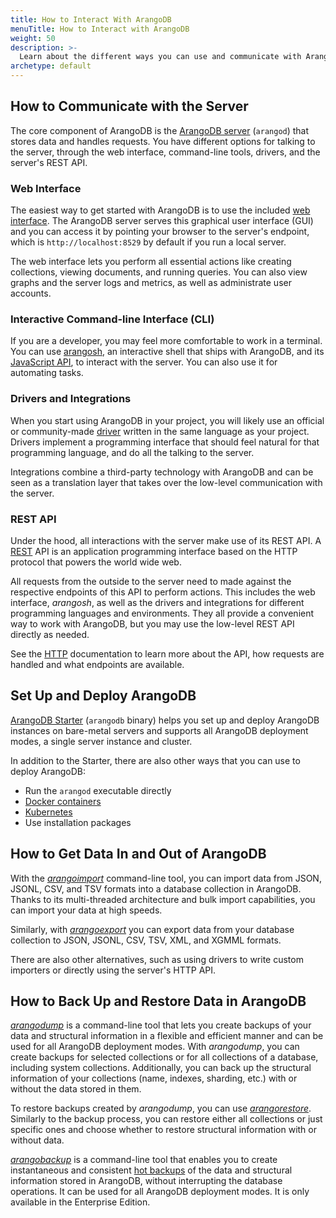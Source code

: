 ```yaml
---
title: How to Interact With ArangoDB
menuTitle: How to Interact with ArangoDB
weight: 50
description: >-
  Learn about the different ways you can use and communicate with ArangoDB
archetype: default
---
```

## How to Communicate with the Server

The core component of ArangoDB is the [ArangoDB server](../components/arangodb-server/_index.md)
(`arangod`) that stores data and handles requests. You have different options
for talking to the server, through the web interface, command-line tools, 
drivers, and the server's REST API.

### Web Interface

The easiest way to get started with ArangoDB is to use the included
[web interface](../components/web-interface/_index.md). The ArangoDB server serves this
graphical user interface (GUI) and you can access it by pointing your browser to
the server's endpoint, which is `http://localhost:8529` by default if you run a
local server.

The web interface lets you perform all essential actions like creating
collections, viewing documents, and running queries. You can also view graphs
and the server logs and metrics, as well as administrate user accounts.

### Interactive Command-line Interface (CLI)

If you are a developer, you may feel more comfortable to work in a terminal.
You can use [arangosh](../components/tools/arangodb-shell/_index.md), an interactive shell that ships
with ArangoDB, and its [JavaScript API](../develop/javascript-api/@arangodb/db-object.md), to
interact with the server. You can also use it for automating tasks.

### Drivers and Integrations

When you start using ArangoDB in your project, you will likely use an official
or community-made [driver](../develop/drivers/_index.md) written in the same language as your project.
Drivers implement a programming interface that should feel natural for that
programming language, and do all the talking to the server.

Integrations combine a third-party technology with ArangoDB and can be seen as
a translation layer that takes over the low-level communication with the server.

### REST API

Under the hood, all interactions with the server make use of its REST API.
A [REST](https://en.wikipedia.org/wiki/Representational_state_transfer)
API is an application programming interface based on the HTTP protocol that
powers the world wide web.

All requests from the outside to the server need to made against the respective
endpoints of this API to perform actions. This includes the web interface, _arangosh_,
as well as the drivers and integrations for different programming languages and
environments. They all provide a convenient way to work with ArangoDB, but you
may use the low-level REST API directly as needed.

See the [HTTP](../develop/http-api/_index.md) documentation to learn more about the API, how requests
are handled and what endpoints are available.

## Set Up and Deploy ArangoDB

[ArangoDB Starter](../components/tools/arangodb-starter/_index.md) (`arangodb` binary) helps you set up
and deploy ArangoDB instances on bare-metal servers and supports all ArangoDB
deployment modes, a single server instance and cluster.

In addition to the Starter, there are also other ways that you can use to deploy
ArangoDB:
- Run the `arangod` executable directly
- [Docker containers](../operations/installation/docker.md)
- [Kubernetes](../deploy/kubernetes.md)
- Use installation packages

## How to Get Data In and Out of ArangoDB

With the [*arangoimport*](../components/tools/arangoimport/_index.md) command-line tool, you can
import data from JSON, JSONL, CSV, and TSV formats into a database collection in
ArangoDB. Thanks to its multi-threaded architecture and bulk import capabilities,
you can import your data at high speeds.

Similarly, with [*arangoexport*](../components/tools/arangoexport/_index.md) you can export data
from your database collection to JSON, JSONL, CSV, TSV, XML, and XGMML formats.

There are also other alternatives, such as using drivers to write custom importers
or directly using the server's HTTP API.

## How to Back Up and Restore Data in ArangoDB

[*arangodump*](../components/tools/arangodump/_index.md) is a command-line tool that lets you
create backups of your data and structural information in a flexible and
efficient manner and can be used for all ArangoDB deployment modes.
With *arangodump*, you can create backups for selected collections or for all
collections of a database, including system collections. Additionally, you can
back up the structural information of your collections (name, indexes, sharding, etc.)
with or without the data stored in them.  

To restore backups created by *arangodump*, you can use 
[*arangorestore*](../components/tools/arangorestore/_index.md). Similarly to the backup process,
you can restore either all collections or just specific ones and choose whether
to restore structural information with or without data.

[*arangobackup*](../components/tools/arangobackup/_index.md) is a command-line tool that enables
you to create instantaneous and consistent [hot backups](../operations/backup-and-restore.md#hot-backups)
of the data and structural information stored in ArangoDB, without interrupting
the database operations. It can be used for all ArangoDB deployment modes.
It is only available in the Enterprise Edition.

<!--
## How to Import Data



## How to Operate ArangoDB



TODO: Aspects to incorporate in other content:

Even for a single document as result, we still get an array at the top level.

You may have noticed that the order of the returned documents is not necessarily
the same as they were inserted. There is no order guaranteed unless you explicitly
sort them.

This does still not return the desired result: James (10074) is returned before
John (9883) and Katie (9915). The reason is that the `_key` attribute is a string
in ArangoDB, and not a number. The individual characters of the strings are
compared. `1` is lower than `9` and the result is therefore "correct". If we
wanted to use the numerical value of the `_key` attributes instead, we could
convert the string to a number and use it for sorting. 

It is called a projection if only a subset of attributes is returned. Another
kind of projection is to change the structure of the results.
It is also possible to compute new values, for example by concatenation:

Pro tip: when defining objects, if the desired attribute key and the variable
to use for the attribute value are the same, you can use a shorthand notation:
`{ sumOfAges }` instead of `{ sumOfAges: sumOfAges }`.

-->

